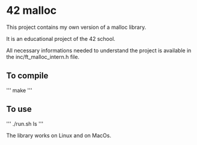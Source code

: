 # 42 malloc

This project contains my own version of a malloc library.

It is an educational project of the 42 school.

All necessary informations needed to understand the project is available in the inc/ft_malloc_intern.h file.

## To compile

'''
make
'''

## To use

'''
./run.sh ls
'''

The library works on Linux and on MacOs.
